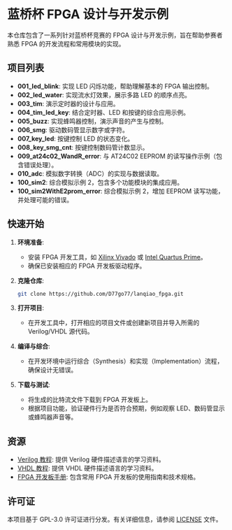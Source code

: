 
# 蓝桥杯 FPGA 设计与开发示例

本仓库包含了一系列针对蓝桥杯竞赛的 FPGA 设计与开发示例，旨在帮助参赛者熟悉 FPGA 的开发流程和常用模块的实现。

## 项目列表

- **001_led_blink**: 实现 LED 闪烁功能，帮助理解基本的 FPGA 输出控制。
- **002_led_water**: 实现流水灯效果，展示多路 LED 的顺序点亮。
- **003_tim**: 演示定时器的设计与应用。
- **004_tim_led_key**: 结合定时器、LED 和按键的综合应用示例。
- **005_buzz**: 实现蜂鸣器控制，演示声音的产生与控制。
- **006_smg**: 驱动数码管显示数字或字符。
- **007_key_led**: 按键控制 LED 的状态变化。
- **008_key_smg_cnt**: 按键控制数码管计数显示。
- **009_at24c02_WandR_error**: 与 AT24C02 EEPROM 的读写操作示例（包含错误处理）。
- **010_adc**: 模拟数字转换（ADC）的实现与数据读取。
- **100_sim2**: 综合模拟示例 2，包含多个功能模块的集成应用。
- **100_sim2WithE2prom_error**: 综合模拟示例 2，增加 EEPROM 读写功能，并处理可能的错误。

## 快速开始

1. **环境准备**:
   - 安装 FPGA 开发工具，如 [Xilinx Vivado](https://www.xilinx.com/products/design-tools/vivado.html) 或 [Intel Quartus Prime](https://www.intel.com/content/www/us/en/software/programmable/quartus-prime/overview.html)。
   - 确保已安装相应的 FPGA 开发板驱动程序。

2. **克隆仓库**:
   ```bash
   git clone https://github.com/D77go77/lanqiao_fpga.git
   ```

3. **打开项目**:
   - 在开发工具中，打开相应的项目文件或创建新项目并导入所需的 Verilog/VHDL 源代码。

4. **编译与综合**:
   - 在开发环境中运行综合（Synthesis）和实现（Implementation）流程，确保设计无错误。

5. **下载与测试**:
   - 将生成的比特流文件下载到 FPGA 开发板上。
   - 根据项目功能，验证硬件行为是否符合预期，例如观察 LED、数码管显示或蜂鸣器声音等。

## 资源

- [Verilog 教程](https://www.verilog.com/): 提供 Verilog 硬件描述语言的学习资料。
- [VHDL 教程](https://www.vhdl.org/): 提供 VHDL 硬件描述语言的学习资料。
- [FPGA 开发板手册](https://www.fpga.com/): 包含常用 FPGA 开发板的使用指南和技术规格。

## 许可证

本项目基于 GPL-3.0 许可证进行分发。有关详细信息，请参阅 [LICENSE](./LICENSE) 文件。

